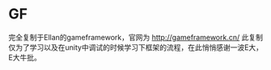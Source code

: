 # GF
完全复制于Ellan的gameframework，官网为
http://gameframework.cn/
此复制仅为了学习以及在unity中调试的时候学习下框架的流程，在此悄悄感谢一波E大，E大牛批。